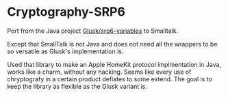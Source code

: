 # Cryptography-SRP6


Port from the Java project [Glusk/srp6-variables](https://github.com/Glusk/srp6-variables/) to Smalltalk.

Except that SmallTalk is not Java and does not need all the wrappers to be so versatile as Glusk's implementation is.

Used that library to make an Apple HomeKit protocol implmentation in Java, works like a charm, without any hacking. Seems like every use of chryptografy in a certain product defiates to some extend. The goal is to keep the library as flexible as the Glusk variant is.

